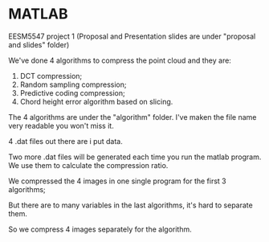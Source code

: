 # MATLAB

EESM5547 project 1 (Proposal and Presentation slides are under "proposal and slides" folder)

We've done 4 algorithms to compress the point cloud and they are:

1. DCT compression;
2. Random sampling compression;
3. Predictive coding compression;
4. Chord height error algorithm based on slicing.

The 4 algorithms are under the "algorithm" folder. I've maken the file name very readable you won't miss it.

4 .dat files out there are i put data. 

Two more .dat files will be generated each time you run the matlab program. We use them to calculate the compression ratio.

We compressed the 4 images in one single program for the first 3 algorithms;

But there are to many variables in the last algorithms, it's hard to separate them.

So we compress 4 images separately for the algorithm.



